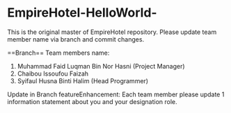 # EmpireHotel-HelloWorld-

This is the original master of EmpireHotel repository.
Please update team member name via branch and commit changes.

==Branch==
Team members name:
1. Muhammad Faid Luqman Bin Nor Hasni (Project Manager)
2. Chaibou Issoufou Faizah
3. Syifaul Husna Binti Halim (Head Programmer)

Update in Branch featureEnhancement:
Each team member please update 1 information statement about you and your designation role.

